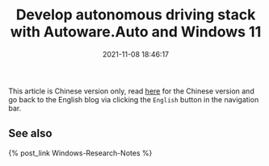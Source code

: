 ﻿---
title: Develop autonomous driving stack with Autoware.Auto and Windows 11
date: 2021-11-08 18:46:17
categories:
- [Technologies, Windows, Windows Research Notes, Development Environment]
tags:
- Technologies
- Windows
- Windows Research Notes
- Development Environment
---

This article is Chinese version only, read [here](https://mourinaruto.github.io/zh/2021/11/08/Develop-autonomous-driving-stack-with-Autoware-Auto-and-Windows-11/)
for the Chinese version and go back to the English blog via clicking the `English` button in the navigation bar.

## See also

{% post_link Windows-Research-Notes %}

